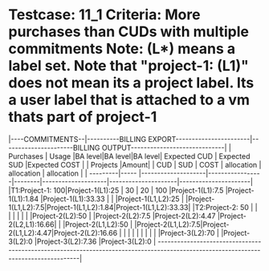 Testcase: 11_1
Criteria: More purchases than CUDs with multiple commitments
Note: (L*) means a label set. Note that "project-1: (L1)" does not mean its a project label. 
Its a user label that is attached to a vm thats part of project-1
========


|----COMMITMENTS--|----------BILLING EXPORT-----------------------|----------------------BILLING OUTPUT-----------------------------|
|     Purchases   |     Usage          |BA level|BA level|BA level| Expected CUD       |  Expected SUD       |Expected COST         |
| Projects |Amount|                    |  CUD   |  SUD   | COST   |  allocation        |   allocation        | allocation           |
| ---------|----- |--------------------|-----------------|--------|--------------------|---------------------|----------------------|
|T1:Project-1: 100|Project-1(L1):25    |   30   |  20    |  100   |Project-1(L1):7.5   |Project-1(L1):1.84   |Project-1(L1):33.33   |
|                 |Project-1(L1,L2):25 |                          |Project-1(L1,L2):7.5|Project-1(L1,L2):1.84|Project-1(L1,L2):33.33|
|T2:Project-2: 50 |                    |                          |                    |                     |                      |
|                 |Project-2(L2):50    |                          |Project-2(L2):7.5   |Project-2(L2):4.47   |Project-2(L2,L1):16.66|
|                 |Project-2(L1,L2):50 |                          |Project-2(L1,L2):7.5|Project-2(L1,L2):4.47|Project-2(L2):16.66   |
|                 |                    |                          |                    |                     |                      |
|                 |Project-3(L2):70    |                          |Project-3(L2):0     |Project-3(L2):7.36   |Project-3(L2):0       |
------------------------------------------------------------------------------------------------------------------------------------|

